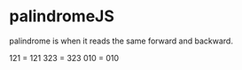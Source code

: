 # palindromeJS

palindrome is when it reads the same forward and backward.

121 = 121
323 = 323
010 = 010

